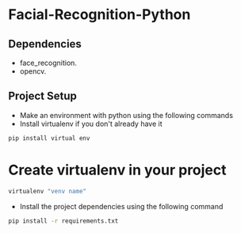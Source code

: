 # Facial-Recognition-Python

## Dependencies

- face_recognition.
- opencv.

## Project Setup

* Make an environment with python using the following commands
* Install virtualenv if you don't already have it
``` python
pip install virtual env
```
# Create virtualenv in your project
``` python
virtualenv "venv name"
```

* Install the project dependencies using the following command 
```bash
pip install -r requirements.txt
```

